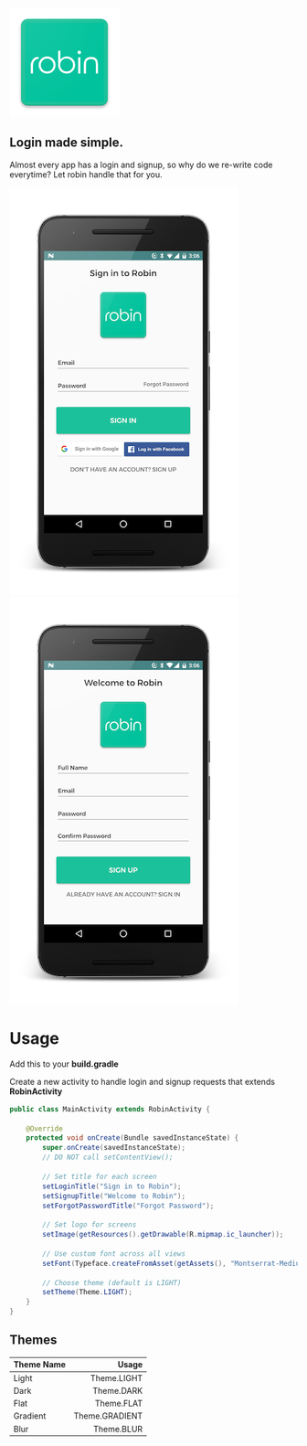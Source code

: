 ![logo](/assets/logo.png?raw=true)
## Login made simple.

Almost every app has a login and signup, so why do we re-write code everytime? Let robin handle that for you.

![login](/assets/login.png?raw=true) ![signup](/assets/signup.png?raw=true)

# Usage
Add this to your **build.gradle**

Create a new activity to handle login and signup requests that extends **RobinActivity**
```java
public class MainActivity extends RobinActivity {

    @Override
    protected void onCreate(Bundle savedInstanceState) {
        super.onCreate(savedInstanceState);
        // DO NOT call setContentView();	

        // Set title for each screen
        setLoginTitle("Sign in to Robin");
        setSignupTitle("Welcome to Robin");
        setForgotPasswordTitle("Forgot Password");		

        // Set logo for screens
        setImage(getResources().getDrawable(R.mipmap.ic_launcher));		

        // Use custom font across all views
        setFont(Typeface.createFromAsset(getAssets(), "Montserrat-Medium.ttf"));		

        // Choose theme (default is LIGHT)
        setTheme(Theme.LIGHT);
    }
}
```

## Themes
| Theme Name | Usage |
| ---------- | -----:|
| Light |  Theme.LIGHT |
| Dark | Theme.DARK |
| Flat | Theme.FLAT |
| Gradient | Theme.GRADIENT |
| Blur | Theme.BLUR |
